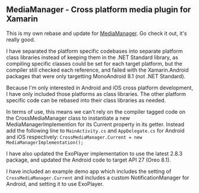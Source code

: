 ## MediaManager - Cross platform media plugin for Xamarin

This is my own rebase and update for [MediaManager](https://github.com/martijn00/XamarinMediaManager/). Go check it out, it's really good.

I have separated the platform specific codebases into separate platform class libraries instead of keeping them in the .NET Standard library, as compiling specific classes could be set for each target platform, but the compiler still checked each reference, and failed with the Xamarin.Android packages that were only targetting MonoAndroid 8.1 (not .NET Standard).

Because I'm only interested in Android and iOS cross platform development, I have only included those platforms as class libraries. The other platform specific code can be rebased into their class libraries as needed.

In terms of use, this means we can't rely on the compiler tagged code on the CrossMediaManager class to instantiate a new MediaManagerImplemention for its Current property in its getter. Instead add the following line to `MainActivity.cs` and `AppDelegate.cs` for Android and iOS respectively:
`CrossMediaManager.Current = new MediaManagerImplementation();`

I have also updated the ExoPlayer implementation to use the latest 2.8.3 package, and updated the Android code to target API 27 (Oreo 8.1).

I have included an example demo app which includes the setting of `CrossMediaManager.Current` and includes a custom NotificationManager for Android, and setting it to use ExoPlayer.

